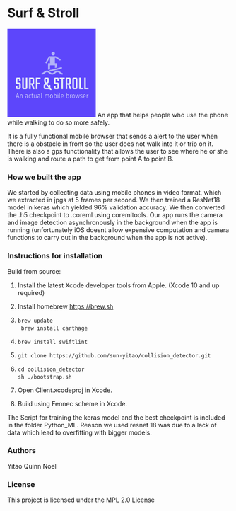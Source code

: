 # Surf & Stroll
<img src="https://github.com/sun-yitao/SurfnStroll/blob/master/logo.png" alt="logo" width="200" height="200"/>
An app that helps people who use the phone while walking to do so more safely. 

It is a fully functional mobile browser that sends a alert to the user when there is a obstacle in front so the user does not walk into it or trip on it. There is also a gps functionality that allows the user to see where he or she is walking and route a path to get from point A to point B. 

### How we built the app
We started by collecting data using mobile phones in video format, which we extracted in jpgs at 5 frames per second. We then trained a ResNet18 model in keras which yielded 96% validation accuracy. We then converted the .h5 checkpoint to .coreml using coremltools. Our app runs the camera and image detection asynchronously in the background when the app is running (unfortunately iOS doesnt allow expensive computation and camera functions to carry out in the background when the app is not active).

### Instructions for installation

Build from source:
1. Install the latest Xcode developer tools from Apple. (Xcode 10 and up required)
    
2. Install homebrew https://brew.sh
    
3. ```brew update``` <br />
  ``` brew install carthage```  <br />
5. ```brew install swiftlint``` <br />
6. ```git clone https://github.com/sun-yitao/collision_detector.git``` <br />
7. ```cd collision_detector``` <br /> 
   ```sh ./bootstrap.sh``` <br />
8. Open Client.xcodeproj in Xcode.
9. Build using Fennec scheme in Xcode.

The Script for training the keras model and the best checkpoint is included in the folder Python_ML. Reason we used resnet 18 was due to a lack of data which lead to overfitting with bigger models.

### Authors

Yitao
Quinn
Noel
    
### License

This project is licensed under the MPL 2.0 License
